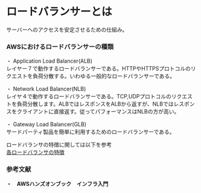 # ロードバランサーとは
サーバーへのアクセスを安定させるための仕組み。

### AWSにおけるロードバランサーの種類
・ Application  Load Balancer(ALB) </br>
レイヤー７で動作するロードバランサーである。HTTPやHTTPSプロトコルのリクエストを負荷分散する。いわゆる一般的なロードバランサーである。

・ Network Load Balancer(NLB) </br>
レイヤ４で動作するロードバランサーである。TCP,UDPプロトコルのリクエストを負荷分散します。ALBではレスポンスをALBから返すが、NLBではレスポンスをクライアントに直接返す。従ってパフォーマンスはNLBの方が高い。

・ Gateway Load Balancer(GLB) </br>
サードパーティ製品を簡単に利用するためのロードバランサーである。

ロードバランサの特徴に関しては以下を参考 </br>
[各ロードバランサの特徴](https://aws.amazon.com/jp/elasticloadbalancing/features/?nc=sn&loc=2&dn=1)







### 参考文献 
**・　AWSハンズオンブック　インフラ入門**
